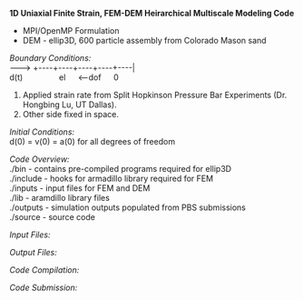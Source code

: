 **1D Uniaxial Finite Strain, FEM-DEM Heirarchical Multiscale Modeling Code**
* MPI/OpenMP Formulation
* DEM - ellip3D, 600 particle assembly from Colorado Mason sand

*Boundary Conditions:*  
---> +----+----+----+----+----|  
d(t) &emsp;&emsp;&emsp;&emsp; el &emsp; <--dof &emsp; 0  
1. Applied strain rate from Split Hopkinson Pressure Bar Experiments (Dr. Hongbing Lu, UT Dallas).
2. Other side fixed in space.

*Initial Conditions:*  
d(0) = v(0) = a(0) for all degrees of freedom

*Code Overview:*  
./bin     - contains pre-compiled programs required for ellip3D  
./include - hooks for armadillo library required for FEM  
./inputs  - input files for FEM and DEM  
./lib     - aramdillo library files  
./outputs - simulation outputs populated from PBS submissions  
./source  - source code

*Input Files:*

*Output Files:*

*Code Compilation:*

*Code Submission:*

